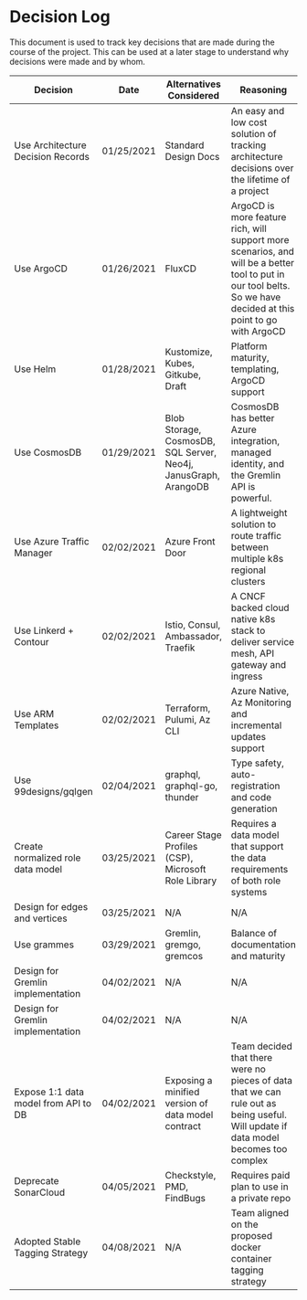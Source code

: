 # Decision Log

This document is used to track key decisions that are made during the course of the project.
This can be used at a later stage to understand why decisions were made and by whom.

| **Decision**                      | **Date**   | **Alternatives Considered**                                     | **Reasoning**                                                                                                                                                    | **Detailed doc**                              | **Made By** | **Work Required** |
|-----------------------------------|------------|-----------------------------------------------------------------|------------------------------------------------------------------------------------------------------------------------------------------------------------------|-----------------------------------------------|-------------|-------------------|
| Use Architecture Decision Records | 01/25/2021 | Standard Design Docs                                            | An easy and low cost solution of tracking architecture decisions over the lifetime of a project                                                                  | Record Architecture Decisions                 | Dev Team    | #21654            |
| Use ArgoCD                        | 01/26/2021 | FluxCD                                                          | ArgoCD is more feature rich, will support more scenarios, and will be a better tool to put in our tool belts. So we have decided at this point to go with ArgoCD | [GitOps Trade Study](Trade-Studies/GitOps.md) | Dev Team    | #21672            |
| Use Helm                          | 01/28/2021 | Kustomize, Kubes, Gitkube, Draft                                | Platform maturity, templating, ArgoCD support                                                                                                                    | K8s Package Manager Trade Study               | Dev Team    | #21674            |
| Use CosmosDB                      | 01/29/2021 | Blob Storage, CosmosDB, SQL Server, Neo4j, JanusGraph, ArangoDB | CosmosDB has better Azure integration, managed identity, and the Gremlin API is powerful.                                                                        | Graph Storage Trade Study and Decision        | Dev Team    | #21650            |
| Use Azure Traffic Manager | 02/02/2021 | Azure Front Door | A lightweight solution to route traffic between multiple k8s regional clusters | Routing Trade Study | Dev Team | #21673
| Use Linkerd + Contour | 02/02/2021 | Istio, Consul, Ambassador, Traefik | A CNCF backed cloud native k8s stack to deliver service mesh, API gateway and ingress | Routing Trade Study | Dev Team | #21673
| Use ARM Templates | 02/02/2021 | Terraform, Pulumi, Az CLI | Azure Native, Az Monitoring and incremental updates support | Automated Deployment Trade Study | Dev Team | #21651 |
| Use 99designs/gqlgen | 02/04/2021 | graphql, graphql-go, thunder | Type safety, auto-registration and code generation | GraphQL Golang Trade Study | Dev Team | #21775 |
| Create normalized role data model | 03/25/2021 | Career Stage Profiles (CSP), Microsoft Role Library | Requires a data model that support the data requirements of both role systems | Role Data Model Schema | Dev Team | #22035 |
| Design for edges and vertices | 03/25/2021 | N/A | N/A | Data Model | Dev Team | #21976 |
| Use grammes | 03/29/2021 | Gremlin, gremgo, gremcos | Balance of documentation and maturity | Gremlin API library Trade Study | Dev Team | #21870 |
| Design for Gremlin implementation | 04/02/2021 | N/A | N/A | Gremlin | Dev Team | #21980 |
| Design for Gremlin implementation | 04/02/2021 | N/A | N/A | Gremlin | Dev Team | #21980 |
| Expose 1:1 data model from API to DB | 04/02/2021 | Exposing a minified version of data model contract | Team decided that there were no pieces of data that we can rule out as being useful. Will update if data model becomes too complex | API README | Dev Team | #21658 |
| Deprecate SonarCloud | 04/05/2021 | Checkstyle, PMD, FindBugs | Requires paid plan to use in a private repo | Code Quality & Security | Dev Team | #22090 |
| Adopted Stable Tagging Strategy | 04/08/2021 | N/A | Team aligned on the proposed docker container tagging strategy  | Tagging Strategy | Dev Team | #22005 |
